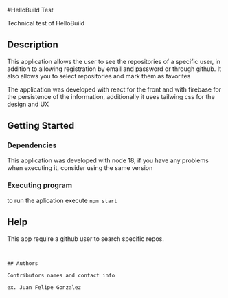 #HelloBuild Test

Technical test of HelloBuild

## Description

This application allows the user to see the repositories of a specific user, in addition to allowing registration by email and password or through github. It also allows you to select repositories and mark them as favorites

The application was developed with react for the front and with firebase for the persistence of the information, additionally it uses tailwing css for the design and UX


## Getting Started

### Dependencies

This application was developed with node 18, if you have any problems when executing it, consider using the same version


### Executing program

to run the aplication execute 
`npm start`


## Help

This app require a github user to search specific repos.
```


## Authors

Contributors names and contact info

ex. Juan Felipe Gonzalez 
